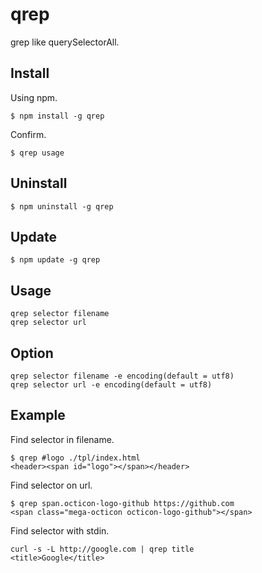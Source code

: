 # qrep

grep like querySelectorAll.

## Install

Using npm.

    $ npm install -g qrep

Confirm.

    $ qrep usage

## Uninstall

    $ npm uninstall -g qrep

## Update

    $ npm update -g qrep

## Usage

    qrep selector filename
    qrep selector url

## Option
    qrep selector filename -e encoding(default = utf8)
    qrep selector url -e encoding(default = utf8)

## Example

Find selector in filename.

    $ qrep #logo ./tpl/index.html
    <header><span id="logo"></span></header>

Find selector on url.

    $ qrep span.octicon-logo-github https://github.com
    <span class="mega-octicon octicon-logo-github"></span>

Find selector with stdin.

    curl -s -L http://google.com | qrep title
    <title>Google</title>
